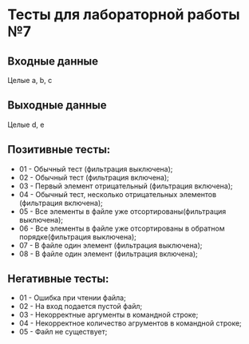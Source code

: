 # Тесты для лабораторной работы №7

## Входные данные
Целые a, b, c

## Выходные данные
Целые d, e

## Позитивные тесты:
- 01 - Обычный тест (фильтрация выключена);
- 02 - Обычный тест (фильтрация включена);
- 03 - Первый элемент отрицательный (фильтрация включена);
- 04 - Обычный тест, несколько отрицательных элементов (фильтрация включена);
- 05 - Все элементы в файле уже отсортированы(фильтрация выключена); 
- 06 - Все элементы в файле уже отсортированы в обратном порядке(фильтрация выключена); 
- 07 - В файле один элемент (фильтрация выключена);
- 08 - В файле один элемент (фильтрация включена);

## Негативные тесты:
- 01 - Ошибка при чтении файла;
- 02 - На вход подается пустой файл;
- 03 - Некорректные аргументы в командной строке;
- 04 - Некорректное количество агрументов в командной строке;
- 05 - Файл не существует;
